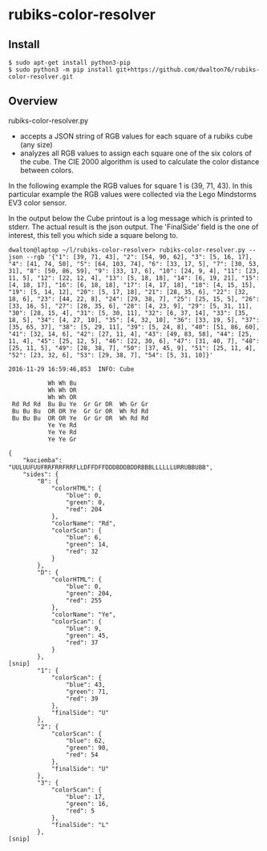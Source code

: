 # rubiks-color-resolver

## Install
```
$ sudo apt-get install python3-pip
$ sudo python3 -m pip install git+https://github.com/dwalton76/rubiks-color-resolver.git
```

## Overview
rubiks-color-resolver.py
- accepts a JSON string of RGB values for each square of a rubiks cube (any size)
- analyzes all RGB values to assign each square one of the six colors of the cube. The CIE 2000 algorithm is used to calculate the color distance between colors.

In the following example the RGB values for square 1 is (39, 71, 43).  In this
particular example the RGB values were collected via the Lego Mindstorms EV3
color sensor.

In the output below the Cube printout is a log message which is printed to stderr.
The actual result is the json output. The 'FinalSide' field is the one of
interest, this tell you which side a square belong to.
```
dwalton@laptop ~/l/rubiks-color-resolver> rubiks-color-resolver.py --json --rgb '{"1": [39, 71, 43], "2": [54, 90, 62], "3": [5, 16, 17], "4": [41, 74, 50], "5": [64, 103, 74], "6": [33, 17, 5], "7": [30, 53, 31], "8": [50, 86, 59], "9": [33, 17, 6], "10": [24, 9, 4], "11": [23, 11, 5], "12": [22, 12, 4], "13": [5, 18, 18], "14": [6, 19, 21], "15": [4, 18, 17], "16": [6, 18, 18], "17": [4, 17, 18], "18": [4, 15, 15], "19": [5, 14, 12], "20": [5, 17, 18], "21": [28, 35, 6], "22": [32, 18, 6], "23": [44, 22, 8], "24": [29, 38, 7], "25": [25, 15, 5], "26": [33, 16, 5], "27": [28, 35, 6], "28": [4, 23, 9], "29": [5, 31, 11], "30": [28, 15, 4], "31": [5, 30, 11], "32": [6, 37, 14], "33": [35, 18, 5], "34": [4, 27, 10], "35": [4, 32, 10], "36": [33, 19, 5], "37": [35, 65, 37], "38": [5, 29, 11], "39": [5, 24, 8], "40": [51, 86, 60], "41": [32, 14, 6], "42": [27, 11, 4], "43": [49, 83, 58], "44": [25, 11, 4], "45": [25, 12, 5], "46": [22, 30, 6], "47": [31, 40, 7], "48": [25, 11, 5], "49": [28, 38, 7], "50": [37, 45, 9], "51": [25, 11, 4], "52": [23, 32, 6], "53": [29, 38, 7], "54": [5, 31, 10]}'

2016-11-29 16:59:46,853  INFO: Cube

           Wh Wh Bu
           Wh Wh OR
           Wh Wh OR
 Rd Rd Rd  Bu Bu Ye  Gr Gr OR  Wh Gr Gr
 Bu Bu Bu  OR OR Ye  Gr Gr OR  Wh Rd Rd
 Bu Bu Bu  OR OR Ye  Gr Gr OR  Wh Rd Rd
           Ye Ye Rd
           Ye Ye Rd
           Ye Ye Gr

{
    "kociemba": "UULUUFUUFRRFRRFRRFLLDFFDFFDDDBDDBDDRBBBLLLLLLURRUBBUBB",
    "sides": {
        "B": {
            "colorHTML": {
                "blue": 0,
                "green": 0,
                "red": 204
            },
            "colorName": "Rd",
            "colorScan": {
                "blue": 6,
                "green": 14,
                "red": 32
            }
        },
        "D": {
            "colorHTML": {
                "blue": 0,
                "green": 204,
                "red": 255
            },
            "colorName": "Ye",
            "colorScan": {
                "blue": 9,
                "green": 45,
                "red": 37
            }
        },
[snip]
        "1": {
            "colorScan": {
                "blue": 43,
                "green": 71,
                "red": 39
            },
            "finalSide": "U"
        },
        "2": {
            "colorScan": {
                "blue": 62,
                "green": 90,
                "red": 54
            },
            "finalSide": "U"
        },
        "3": {
            "colorScan": {
                "blue": 17,
                "green": 16,
                "red": 5
            },
            "finalSide": "L"
        },
[snip]
```
